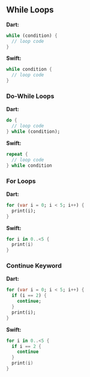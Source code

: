 ## While Loops

**Dart:**

```dart
while (condition) {
  // loop code
}
```

**Swift:**

```swift
while condition {
  // loop code
}
```

### Do-While Loops

**Dart:**

```dart
do {
  // loop code
} while (condition);
```

**Swift:**

```swift
repeat {
  // loop code
} while condition
```

### For Loops

**Dart:**

```dart
for (var i = 0; i < 5; i++) {
  print(i);
}
```

**Swift:**

```swift
for i in 0..<5 {
  print(i)
}
```

### Continue Keyword

**Dart:**

```dart
for (var i = 0; i < 5; i++) {
  if (i == 2) {
    continue;
  }
  print(i);
}
```

**Swift:**

```swift
for i in 0..<5 {
  if i == 2 {
    continue
  }
  print(i)
}
```